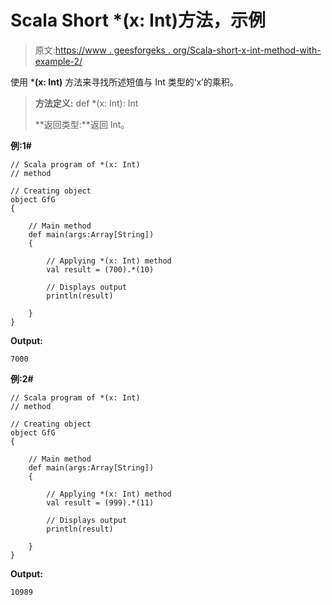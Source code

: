 # Scala Short *(x: Int)方法，示例

> 原文:[https://www . geesforgeks . org/Scala-short-x-int-method-with-example-2/](https://www.geeksforgeeks.org/scala-short-x-int-method-with-example-2/)

使用 ***(x: Int)** 方法来寻找所述短值与 Int 类型的‘x’的乘积。

> **方法定义:** def *(x: Int): Int
> 
> **返回类型:**返回 Int。

**例:1#**

```
// Scala program of *(x: Int)
// method

// Creating object
object GfG
{ 

    // Main method
    def main(args:Array[String])
    {

        // Applying *(x: Int) method 
        val result = (700).*(10)

        // Displays output
        println(result)

    }
} 
```

**Output:**

```
7000

```

**例:2#**

```
// Scala program of *(x: Int)
// method

// Creating object
object GfG
{ 

    // Main method
    def main(args:Array[String])
    {

        // Applying *(x: Int) method
        val result = (999).*(11)

        // Displays output
        println(result)

    }
} 
```

**Output:**

```
10989

```